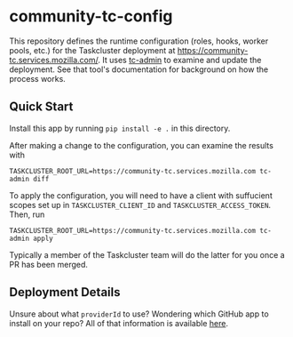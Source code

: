 # community-tc-config

This repository defines the runtime configuration (roles, hooks, worker pools, etc.) for the Taskcluster deployment at https://community-tc.services.mozilla.com/.
It uses [tc-admin](https://github.com/taskcluster/tc-admin) to examine and update the deployment.
See that tool's documentation for background on how the process works.

## Quick Start

Install this app by running `pip install -e .` in this directory.

After making a change to the configuration, you can examine the results with

```
TASKCLUSTER_ROOT_URL=https://community-tc.services.mozilla.com tc-admin diff
```

To apply the configuration, you will need to have a client with suffucient scopes set up in `TASKCLUSTER_CLIENT_ID` and `TASKCLUSTER_ACCESS_TOKEN`.
Then, run

```
TASKCLUSTER_ROOT_URL=https://community-tc.services.mozilla.com tc-admin apply
```

Typically a member of the Taskcluster team will do the latter for you once a PR has been merged.

## Deployment Details

Unsure about what `providerId` to use?
Wondering which GitHub app to install on your repo?
All of that information is available [here](deployment-details.md).

